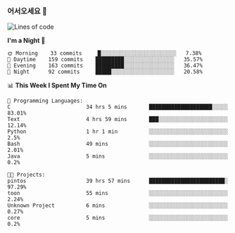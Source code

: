 ### 어서오세요 👋

<!--START_SECTION:waka-->
![Lines of code](https://img.shields.io/badge/From%20Hello%20World%20I%27ve%20Written-394215%20lines%20of%20code-blue)

**I'm a Night 🦉** 

```text
🌞 Morning    33 commits     █░░░░░░░░░░░░░░░░░░░░░░░░   7.38% 
🌆 Daytime    159 commits    █████████░░░░░░░░░░░░░░░░   35.57% 
🌃 Evening    163 commits    █████████░░░░░░░░░░░░░░░░   36.47% 
🌙 Night      92 commits     █████░░░░░░░░░░░░░░░░░░░░   20.58%

```


📊 **This Week I Spent My Time On** 

```text
💬 Programming Languages: 
C                        34 hrs 5 mins       ████████████████████░░░░░   83.01% 
Text                     4 hrs 59 mins       ███░░░░░░░░░░░░░░░░░░░░░░   12.14% 
Python                   1 hr 1 min          ░░░░░░░░░░░░░░░░░░░░░░░░░   2.5% 
Bash                     49 mins             ░░░░░░░░░░░░░░░░░░░░░░░░░   2.01% 
Java                     5 mins              ░░░░░░░░░░░░░░░░░░░░░░░░░   0.2%

🐱‍💻 Projects: 
pintos                   39 hrs 57 mins      ████████████████████████░   97.29% 
toon                     55 mins             ░░░░░░░░░░░░░░░░░░░░░░░░░   2.24% 
Unknown Project          6 mins              ░░░░░░░░░░░░░░░░░░░░░░░░░   0.27% 
core                     5 mins              ░░░░░░░░░░░░░░░░░░░░░░░░░   0.2%

```


<!--END_SECTION:waka-->
